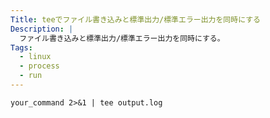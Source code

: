 ```yaml
---
Title: teeでファイル書き込みと標準出力/標準エラー出力を同時にする
Description: |
  ファイル書き込みと標準出力/標準エラー出力を同時にする。
Tags:
  - linux
  - process
  - run
---
```


```shell
your_command 2>&1 | tee output.log
```
